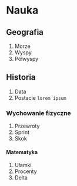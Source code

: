 # Nauka
## Geografia
1. Morze
1. Wyspy
1. Półwyspy
## Historia
1. Data
1. Postacie
```lorem ipsum```
### Wychowanie fizyczne
1. Przewroty
1. Sprint
1. Skok
#### Matematyka
1. Ułamki
1. Procenty
1. Delta
